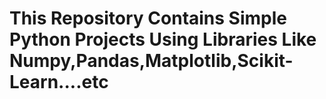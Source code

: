 # This Repository Contains Simple Python Projects Using Libraries Like Numpy,Pandas,Matplotlib,Scikit-Learn....etc
